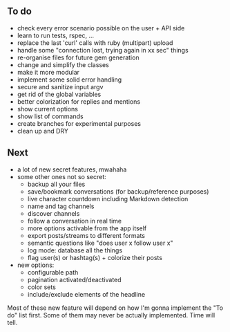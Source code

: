 ## To do

- check every error scenario possible on the user + API side
- learn to run tests, rspec, ...
- replace the last 'curl' calls with ruby (multipart) upload
- handle some "connection lost, trying again in xx sec" things
- re-organise files for future gem generation
- change and simplify the classes 
- make it more modular
- implement some solid error handling
- secure and sanitize input argv
- get rid of the global variables
- better colorization for replies and mentions
- show current options
- show list of commands
- create branches for experimental purposes
- clean up and DRY

## Next

- a lot of new secret features, mwahaha
- some other ones not so secret:
    - backup all your files
    - save/bookmark conversations (for backup/reference purposes)
    - live character countdown including Markdown detection
    - name and tag channels
    - discover channels
    - follow a conversation in real time
    - more options activable from the app itself
    - export posts/streams to different formats
    - semantic questions like "does user x follow user x"
    - log mode: database all the things
    - flag user(s) or hashtag(s) + colorize their posts
- new options:
    - configurable path
    - pagination activated/deactivated
    - color sets
    - include/exclude elements of the headline

Most of these new feature will depend on how I'm gonna implement the "To do" list first. Some of them may never be actually implemented. Time will tell.



